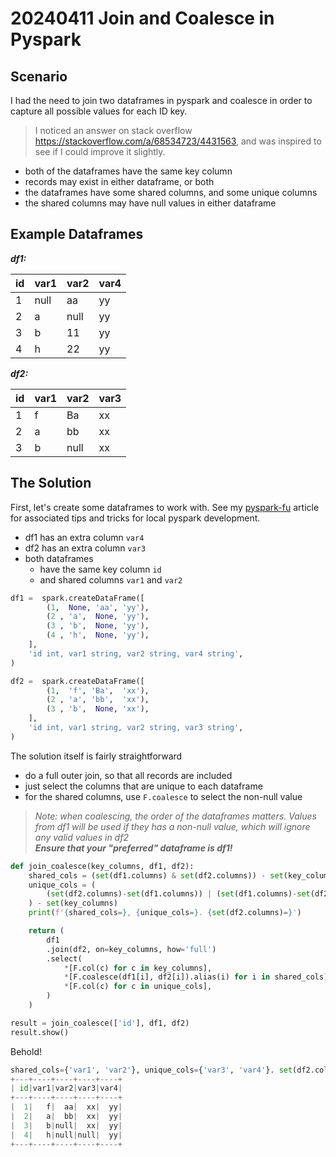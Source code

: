 # 20240411 Join and Coalesce in Pyspark

## Scenario

I had the need to join two dataframes in pyspark and coalesce in order to capture all possible values for each ID key.

> I noticed an answer on stack overflow https://stackoverflow.com/a/68534723/4431563, and was inspired to see if I could improve it slightly.

- both of the dataframes have the same key column
- records may exist in either dataframe, or both
- the dataframes have some shared columns, and some unique columns
- the shared columns may have null values in either dataframe

## Example Dataframes

***df1:***

| id|var1|var2|var4|
|---|----|----|----|
|  1|null|  aa|  yy|
|  2|   a|null|  yy|
|  3|   b|  11|  yy|
|  4|   h|  22|  yy|

***df2:***

| id|var1|var2|var3|
|---|----|----|----|
|  1|   f|  Ba|  xx|
|  2|   a|  bb|  xx|
|  3|   b|null|  xx|

## The Solution

First, let's create some dataframes to work with. See my [pyspark-fu](../20230605_pyspark_fu/20230605_pyspark_fu.md) article for associated tips and tricks for local pyspark development.


- df1 has an extra column `var4`
- df2 has an extra column `var3`
- both dataframes
  - have the same key column `id`
  - and shared columns `var1` and `var2`

```python
df1 =  spark.createDataFrame([
        (1,  None, 'aa', 'yy'),
        (2 , 'a',  None, 'yy'),
        (3 , 'b',  None, 'yy'),
        (4 , 'h',  None, 'yy'),
    ],
    'id int, var1 string, var2 string, var4 string',
)

df2 =  spark.createDataFrame([
        (1,  'f', 'Ba',  'xx'),
        (2 , 'a', 'bb',  'xx'),
        (3 , 'b',  None, 'xx'),
    ],
    'id int, var1 string, var2 string, var3 string',
)
```

The solution itself is fairly straightforward

- do a full outer join, so that all records are included
- just select the columns that are unique to each dataframe
- for the shared columns, use `F.coalesce` to select the non-null value

> *Note: when coalescing, the order of the dataframes matters. Values from df1 will be used if they has a non-null value, which will ignore any valid values in df2*   
> ***Ensure that your "preferred" dataframe is df1!***

```python
def join_coalesce(key_columns, df1, df2):
    shared_cols = (set(df1.columns) & set(df2.columns)) - set(key_columns)
    unique_cols = (
        (set(df2.columns)-set(df1.columns)) | (set(df1.columns)-set(df2.columns))
    ) - set(key_columns)
    print(f'{shared_cols=}, {unique_cols=}. {set(df2.columns)=}')

    return (
        df1
        .join(df2, on=key_columns, how='full')
        .select(
            *[F.col(c) for c in key_columns],
            *[F.coalesce(df1[i], df2[i]).alias(i) for i in shared_cols],
            *[F.col(c) for c in unique_cols],
        )
    )

result = join_coalesce(['id'], df1, df2)
result.show()
```

Behold!

```python
shared_cols={'var1', 'var2'}, unique_cols={'var3', 'var4'}. set(df2.columns)={'var3', 'var1', 'id', 'var2'}
+---+----+----+----+----+
| id|var1|var2|var3|var4|
+---+----+----+----+----+
|  1|   f|  aa|  xx|  yy|
|  2|   a|  bb|  xx|  yy|
|  3|   b|null|  xx|  yy|
|  4|   h|null|null|  yy|
+---+----+----+----+----+
```
